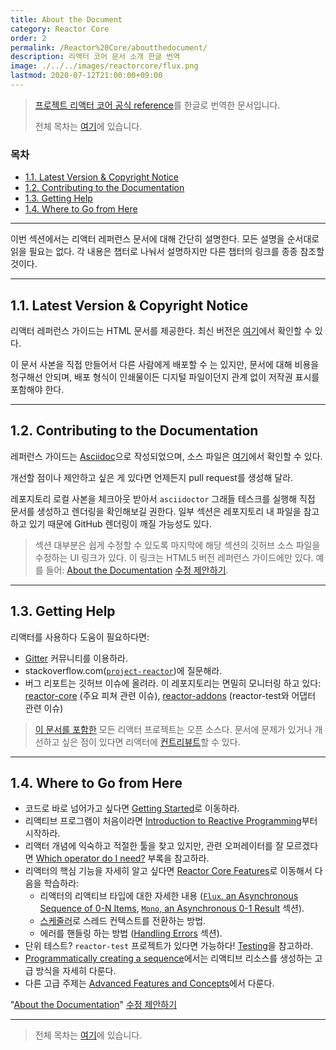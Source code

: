 ```yaml
---
title: About the Document
category: Reactor Core
order: 2
permalink: /Reactor%20Core/aboutthedocument/
description: 리액터 코어 문서 소개 한글 번역
image: ./../../images/reactorcore/flux.png
lastmod: 2020-07-12T21:00:00+09:00
---
```


> [프로젝트 리액터 코어 공식 reference](https://projectreactor.io/docs/core/release/reference/)를 한글로 번역한 문서입니다.
>
> 전체 목차는 [여기](../contents/)에 있습니다.


### 목차

- [1.1. Latest Version & Copyright Notice](#11-latest-version--copyright-notice)
- [1.2. Contributing to the Documentation](#12-contributing-to-the-documentation)
- [1.3. Getting Help](#13-getting-help)
- [1.4. Where to Go from Here](#14-where-to-go-from-here)

---

이번 섹션에서는 리액터 레퍼런스 문서에 대해 간단히 설명한다. 모든 설명을 순서대로 읽을 필요는 없다. 각 내용은 챕터로 나눠서 설명하지만 다른 챕터의 링크를 종종 참조할 것이다.

---

## 1.1. Latest Version & Copyright Notice

리액터 레퍼런스 가이드는 HTML 문서를 제공한다. 최신 버전은 [여기](https://projectreactor.io/docs/core/release/reference/index.html)에서 확인할 수 있다.

이 문서 사본을 직접 만들어서 다른 사람에게 배포할 수 는 있지만, 문서에 대해 비용을 청구해선 안되며, 배포 형식이 인쇄물이든 디지털 파일이던지 관계 없이 저작권 표시를 포함해야 한다.

---

## 1.2. Contributing to the Documentation

레퍼런스 가이드는 [Asciidoc](https://asciidoctor.org/docs/asciidoc-writers-guide/)으로 작성되었으며, 소스 파일은 [여기](https://github.com/reactor/reactor-core/tree/master/docs/asciidoc)에서 확인할 수 있다.

개선할 점이나 제안하고 싶은 게 있다면 언제든지 pull request를 생성해 달라.

레포지토리 로컬 사본을 체크아웃 받아서 `asciidoctor` 그래들 테스크를 실행해 직접 문서를 생성하고 렌더링을 확인해보길 권한다. 일부 섹션은 레포지토리 내 파일을 참고하고 있기 때문에 GitHub 렌더링이 깨질 가능성도 있다.

> 섹션 대부분은 쉽게 수정할 수 있도록 마지막에 해당 섹션의 깃허브 소스 파일을 수정하는 UI 링크가 있다. 이 링크는 HTML5 버전 레퍼런스 가이드에만 있다. 예를 들어: [About the Documentation](https://projectreactor.io/docs/core/release/reference/#about-doc) [수정 제안하기](https://github.com/reactor/reactor-core/edit/master/docs/asciidoc/aboutDoc.adoc).

---

## 1.3. Getting Help

리액터를 사용하다 도움이 필요하다면:

- [Gitter](https://gitter.im/reactor/reactor) 커뮤니티를 이용하라.
- stackoverflow.com([`project-reactor`](https://stackoverflow.com/tags/project-reactor))에 질문해라.
- 버그 리포트는 깃허브 이슈에 올려라. 이 레포지토리는 면밀히 모니터링 하고 있다: [reactor-core](https://github.com/reactor/reactor-core/issues) (주요 피쳐 관련 이슈), [reactor-addons](https://github.com/reactor/reactor-addons/issues) (reactor-test와 어댑터 관련 이슈)

> [이 문서를 포함한](https://github.com/reactor/reactor-core/tree/master/docs/asciidoc) 모든 리액터 프로젝트는 오픈 소스다. 문서에 문제가 있거나 개선하고 싶은 점이 있다면 리액터에 [컨트리뷰트](https://github.com/reactor/.github/blob/master/CONTRIBUTING.md)할 수 있다.

---

## 1.4. Where to Go from Here

- 코드로 바로 넘어가고 싶다면 [Getting Started](../gettingstarted)로 이동하라.
- 리액티브 프로그램이 처음이라면 [Introduction to Reactive Programming](../introductiontoreactiveprogramming)부터 시작하라.
- 리액터 개념에 익숙하고 적절한 툴을 찾고 있지만, 관련 오퍼레이터를 잘 모르겠다면 [Which operator do I need?](https://projectreactor.io/docs/core/release/reference/#which-operator) 부록을 참고하라.
- 리액터의 핵심 기능을 자세히 알고 싶다면 [Reactor Core Features](../reactorcorefeatures)로 이동해서 다음을 학습하라:
  - 리액터의 리액티브 타입에 대한 자세한 내용 ([`Flux`, an Asynchronous Sequence of 0-N Items](../reactorcorefeatures#41-flux-an-asynchronous-sequence-of-0-n-items), [`Mono`, an Asynchronous 0-1 Result](../reactorcorefeatures/#42-mono-an-asynchronous-0-1-result) 섹션).
  - [스케줄러](https://projectreactor.io/docs/core/release/reference/#schedulers)로 스레드 컨텍스트를 전환하는 방법.
  - 에러를 핸들링 하는 방법 ([Handling Errors](../reactorcorefeatures/#46-handling-errors) 섹션).
- 단위 테스트? `reactor-test` 프로젝트가 있다면 가능하다! [Testing](../testing)을 참고하라.
- [Programmatically creating a sequence](../reactorcorefeatures/#44-programmatically-creating-a-sequence)에서는 리액티브 리소스를 생성하는 고급 방식을 자세히 다룬다.
- 다른 고급 주제는 [Advanced Features and Concepts](../advancedfeaturesandconcepts)에서 다룬다.

"[About the Documentation](https://projectreactor.io/docs/core/release/reference/#about-doc)" [수정 제안하기](https://github.com/reactor/reactor-core/edit/master/docs/asciidoc/aboutDoc.adoc)

---

> 전체 목차는 [여기](../contents/)에 있습니다.

